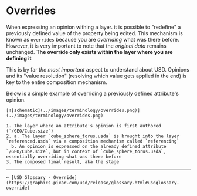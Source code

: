 # Overrides


When expressing an opinion withing a layer. it is possible to "redefine" a previously defined value of the property being edited. This mechanism is known as `overrides` because you are _overriding_ what was there before.  
However, it is very important to note that the _original data_ remains unchanged. **The override only exists within the layer where you are defining it**

This is by far _the most important_ aspect to understand about USD. Opinions and its "value resolution" (resolving which value gets applied in the end) is key to the entire composition mechanism.

Below is a simple example of overriding a previously defined attribute's opinion.

```admonish example title="override example"
[![schematic](../images/terminology/overrides.png)](../images/terminology/overrides.png)

1. The layer where an attribute's opinion is first authored (`/GEO/Cube.size`)
2. a. The layer `cube_sphere_torus.usda` is brought into the layer `referenced.usda` via a composition mechanism called `referencing`  
  b. An opinion is expressed on the already defined attribute `/GEO/Cube.size`, but in context of `cube_sphere_torus.usda`, essentially overriding what was there before
3. The composed final result, aka the stage
```

---

```admonish note title=""
↪ [USD Glossary - Override](https://graphics.pixar.com/usd/release/glossary.html#usdglossary-override)
```